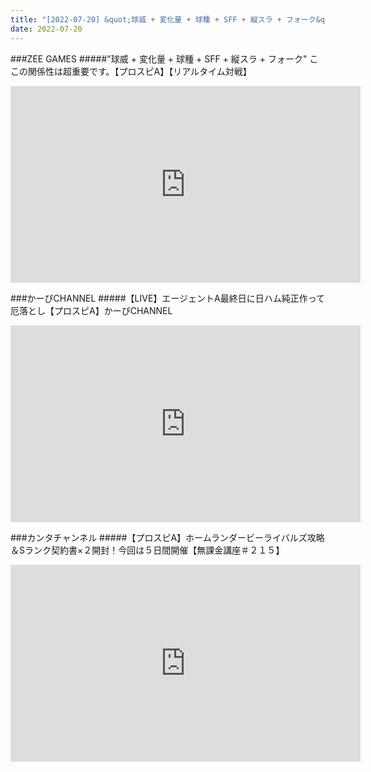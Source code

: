 ```yaml
---
title: "[2022-07-20] &quot;球威 + 変化量 + 球種 + SFF + 縦スラ + フォーク&quot; ここの関係性は超重要です。【プロスピA】【リアルタイム対戦】 他"
date: 2022-07-20
---
```

###ZEE GAMES
#####&quot;球威 + 変化量 + 球種 + SFF + 縦スラ + フォーク&quot; ここの関係性は超重要です。【プロスピA】【リアルタイム対戦】
<iframe width="560" height="315" src="https://www.youtube.com/embed/yAHfeNVcVas" frameborder="0" allow="accelerometer; autoplay; clipboard-write; encrypted-media; gyroscope; picture-in-picture" allowfullscreen></iframe>

###かーぴCHANNEL
#####【LIVE】エージェントA最終日に日ハム純正作って厄落とし【プロスピA】かーぴCHANNEL
<iframe width="560" height="315" src="https://www.youtube.com/embed/cCWJjGpcRVc" frameborder="0" allow="accelerometer; autoplay; clipboard-write; encrypted-media; gyroscope; picture-in-picture" allowfullscreen></iframe>

###カンタチャンネル
#####【プロスピA】ホームランダービーライバルズ攻略＆Sランク契約書×２開封！今回は５日間開催【無課金講座＃２１５】
<iframe width="560" height="315" src="https://www.youtube.com/embed/O6rAOV7K0IQ" frameborder="0" allow="accelerometer; autoplay; clipboard-write; encrypted-media; gyroscope; picture-in-picture" allowfullscreen></iframe>

